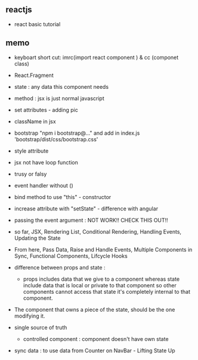 ## reactjs

- react basic tutorial

## memo

- keyboart short cut: imrc(import react component ) & cc (componet class)
- React.Fragment
- state : any data this component needs
- method : jsx is just normal javascript
- set attributes - adding pic
- className in jsx
- bootstrap "npm i bootstrap@..." and add in index.js 'bootstrap/dist/css/bootstrap.css'
- style attribute
- jsx not have loop function
- trusy or falsy
- event handler without ()
- bind method to use "this" - constructor
- increase attribute with "setState" - difference with angular
- passing the event argument : NOT WORK!! CHECK THIS OUT!!

- so far, JSX, Rendering List, Conditional Rendering, Handling Events, Updating the State

- From here, Pass Data, Raise and Handle Events, Multiple Components in Sync, Functional Components, Lifcycle Hooks

- difference between props and state :

  - props includes data that we give to a component whereas state include data that is local or private to that component so other components cannot access that state it's completely internal to that component.

- The component that owns a piece of the state, should be the one modifying it.
- single source of truth

  - controlled component : component doesn't have own state

- sync data : to use data from Counter on NavBar - Lifting State Up
